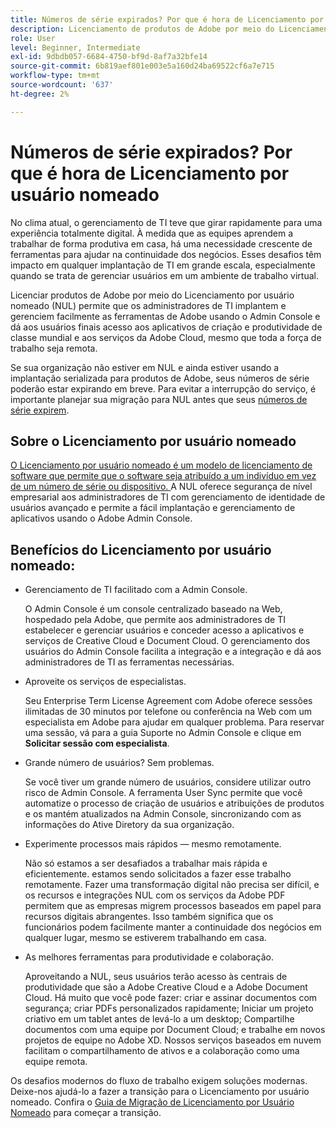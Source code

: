 ```yaml
---
title: Números de série expirados? Por que é hora de Licenciamento por usuário nomeado
description: Licenciamento de produtos de Adobe por meio do Licenciamento por usuário nomeado (NUL) permite que os administradores de TI implantem e gerenciem facilmente as ferramentas de Adobe usando o Admin Console e dá aos usuários finais acesso aos aplicativos de criação e produtividade de classe mundial e aos serviços da Adobe Cloud, mesmo que toda a força de trabalho seja remota
role: User
level: Beginner, Intermediate
exl-id: 9dbdb057-6684-4750-bf9d-8af7a32bfe14
source-git-commit: 6b819aef801e003e5a160d24ba69522cf6a7e715
workflow-type: tm+mt
source-wordcount: '637'
ht-degree: 2%

---
```


# Números de série expirados? Por que é hora de Licenciamento por usuário nomeado

No clima atual, o gerenciamento de TI teve que girar rapidamente para uma experiência totalmente digital. À medida que as equipes aprendem a trabalhar de forma produtiva em casa, há uma necessidade crescente de ferramentas para ajudar na continuidade dos negócios. Esses desafios têm impacto em qualquer implantação de TI em grande escala, especialmente quando se trata de gerenciar usuários em um ambiente de trabalho virtual.

Licenciar produtos de Adobe por meio do Licenciamento por usuário nomeado (NUL) permite que os administradores de TI implantem e gerenciem facilmente as ferramentas de Adobe usando o Admin Console e dá aos usuários finais acesso aos aplicativos de criação e produtividade de classe mundial e aos serviços da Adobe Cloud, mesmo que toda a força de trabalho seja remota.

Se sua organização não estiver em NUL e ainda estiver usando a implantação serializada para produtos de Adobe, seus números de série poderão estar expirando em breve. Para evitar a interrupção do serviço, é importante planejar sua migração para NUL antes que seus [números de série expirem](https://blogs.adobe.com/deployment/understanding-serialnumberexpiration).

## Sobre o Licenciamento por usuário nomeado

[O Licenciamento por usuário nomeado é um modelo de licenciamento de software que permite que o software seja atribuído a um indivíduo em vez de um número de série ou dispositivo. ](https://helpx.adobe.com/enterprise/using/licensing.html) A NUL oferece segurança de nível empresarial aos administradores de TI com gerenciamento de identidade de usuários avançado e permite a fácil implantação e gerenciamento de aplicativos usando o Adobe Admin Console.

## Benefícios do Licenciamento por usuário nomeado:

* Gerenciamento de TI facilitado com a Admin Console.

   O Admin Console é um console centralizado baseado na Web, hospedado pela Adobe, que permite aos administradores de TI estabelecer e gerenciar usuários e conceder acesso a aplicativos e serviços de Creative Cloud e Document Cloud. O gerenciamento dos usuários do Admin Console facilita a integração e a integração e dá aos administradores de TI as ferramentas necessárias.

* Aproveite os serviços de especialistas.

   Seu Enterprise Term License Agreement com Adobe oferece sessões ilimitadas de 30 minutos por telefone ou conferência na Web com um especialista em Adobe para ajudar em qualquer problema. Para reservar uma sessão, vá para a guia Suporte no Admin Console e clique em **Solicitar sessão com especialista**.

* Grande número de usuários? Sem problemas.

   Se você tiver um grande número de usuários, considere utilizar outro risco de Admin Console. A ferramenta User Sync permite que você automatize o processo de criação de usuários e atribuições de produtos e os mantém atualizados na Admin Console, sincronizando com as informações do Ative Diretory da sua organização.

* Experimente processos mais rápidos — mesmo remotamente.

   Não só estamos a ser desafiados a trabalhar mais rápida e eficientemente. estamos sendo solicitados a fazer esse trabalho remotamente. Fazer uma transformação digital não precisa ser difícil, e os recursos e integrações NUL com os serviços da Adobe PDF permitem que as empresas migrem processos baseados em papel para recursos digitais abrangentes. Isso também significa que os funcionários podem facilmente manter a continuidade dos negócios em qualquer lugar, mesmo se estiverem trabalhando em casa.

* As melhores ferramentas para produtividade e colaboração.

   Aproveitando a NUL, seus usuários terão acesso às centrais de produtividade que são a Adobe Creative Cloud e a Adobe Document Cloud. Há muito que você pode fazer: criar e assinar documentos com segurança; criar PDFs personalizados rapidamente; Iniciar um projeto criativo em um tablet antes de levá-lo a um desktop; Compartilhe documentos com uma equipe por Document Cloud; e trabalhe em novos projetos de equipe no Adobe XD. Nossos serviços baseados em nuvem facilitam o compartilhamento de ativos e a colaboração como uma equipe remota.

Os desafios modernos do fluxo de trabalho exigem soluções modernas. Deixe-nos ajudá-lo a fazer a transição para o Licenciamento por usuário nomeado. Confira o [Guia de Migração de Licenciamento por Usuário Nomeado](https://offers.adobe.com/content/dam/offer-manager/en/na/marketing/CCE/Adobe_Named_User_Licensing_Migration_Guide.pdf) para começar a transição.
